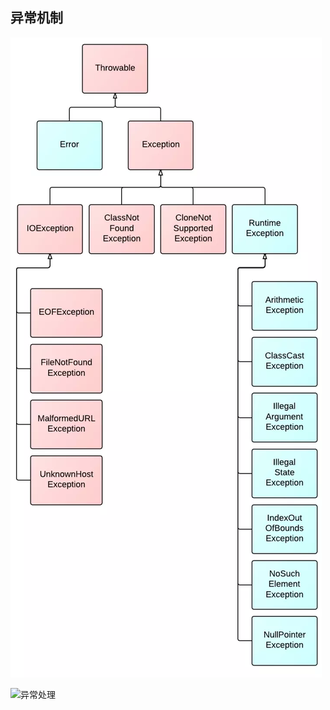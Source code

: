 ## 异常机制

<img src="../../插图/\JavaSE核心\JavaSE基础学习/异常处理.png" />



![异常处理](D:\dev\2019dev\code\idea-workspace\Java-HandBook\插图\JavaSE学习\异常处理.png)